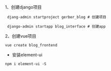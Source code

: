 1、创建django项目
```
 djang-admin startproject gerber_blog # 创建项目

 django-admin startapp blog_interface # 创建app
```

2、创建vue项目
```
vue create blog_frontend
```
* 安装element-ui
```
npm i element-ui -S

```